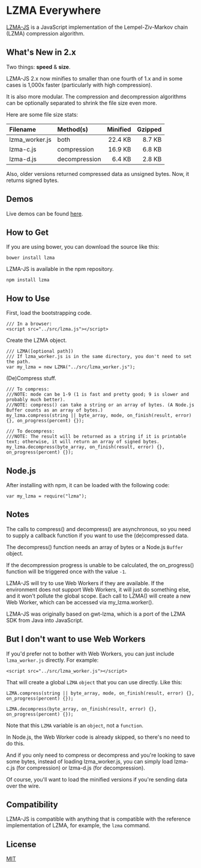 LZMA Everywhere
===

<a href="https://github.com/nmrugg/LZMA-JS">LZMA-JS</a> is a JavaScript implementation of the Lempel-Ziv-Markov chain (LZMA) compression algorithm.


What's New in 2.x
---
Two things: <b>speed</b> & <b>size</b>.

LZMA-JS 2.x now minifies to smaller than one fourth of 1.x and in some cases is 1,000x faster (particularly with high compression).

It is also more modular. The compression and decompression algorithms can be optionally separated to shrink the file size even more.

Here are some file size stats:

|    Filename    |   Method(s)   | Minified | Gzipped |
|:---------------|:--------------|---------:|--------:|
| lzma_worker.js | both          |  22.4 KB |  8.7 KB |
| lzma-c.js      | compression   |  16.9 KB |  6.8 KB |
| lzma-d.js      | decompression |   6.4 KB |  2.8 KB |

Also, older versions returned compressed data as unsigned bytes. Now, it returns signed bytes.

Demos
---

Live demos can be found <a href="http://nmrugg.github.io/LZMA-JS/">here</a>.


How to Get
---

If you are using bower, you can download the source like this:

    bower install lzma

LZMA-JS is available in the npm repository.
    
    npm install lzma


How to Use
---

First, load the bootstrapping code.
    
    /// In a browser:
    <script src="../src/lzma.js"></script>

Create the LZMA object.
    
    /// LZMA([optional path])
    /// If lzma_worker.js is in the same directory, you don't need to set the path.
    var my_lzma = new LZMA("../src/lzma_worker.js");

(De)Compress stuff.

    /// To compress:
    ///NOTE: mode can be 1-9 (1 is fast and pretty good; 9 is slower and probably much better).
    ///NOTE: compress() can take a string or an array of bytes. (A Node.js Buffer counts as an array of bytes.)
    my_lzma.compress(string || byte_array, mode, on_finish(result, error) {}, on_progress(percent) {});
    
    /// To decompress:
    ///NOTE: The result will be returned as a string if it is printable text; otherwise, it will return an array of signed bytes.
    my_lzma.decompress(byte_array, on_finish(result, error) {}, on_progress(percent) {});


Node.js
---

After installing with npm, it can be loaded with the following code:
    
    var my_lzma = require("lzma");


Notes
---

The calls to compress() and decompress() are asynchronous, so you need to supply a callback function if you
want to use the (de)compressed data.

The decompress() function needs an array of bytes or a Node.js <code>Buffer</code> object.

If the decompression progress is unable to be calculated, the on_progress() function will be triggered once with the value <code>-1</code>.

LZMA-JS will try to use Web Workers if they are available.  If the environment does not support Web Workers,
it will just do something else, and it won't pollute the global scope.
Each call to LZMA() will create a new Web Worker, which can be accessed via my_lzma.worker().

LZMA-JS was originally based on gwt-lzma, which is a port of the LZMA SDK from Java into JavaScript.

But I don't want to use Web Workers
---

If you'd prefer not to bother with Web Workers, you can just include <code>lzma_worker.js</code> directly. For example:

    <script src="../src/lzma_worker.js"></script>

That will create a global <code>LZMA</code> <code>object</code> that you can use directly. Like this:

    LZMA.compress(string || byte_array, mode, on_finish(result, error) {}, on_progress(percent) {});
    
    LZMA.decompress(byte_array, on_finish(result, error) {}, on_progress(percent) {});

Note that this <code>LZMA</code> variable is an <code>object</code>, not a <code>function</code>.

In Node.js, the Web Worker code is already skipped, so there's no need to do this.

And if you only need to compress or decompress and you're looking to save some bytes, instead of loading lzma_worker.js,
you can simply load lzma-c.js (for compression) or lzma-d.js (for decompression).

Of course, you'll want to load the minified versions if you're sending data over the wire.


Compatibility
---

LZMA-JS is compatible with anything that is compatible with the reference implementation of LZMA, for example, the <code>lzma</code> command.


License
---
<a href="https://raw.githubusercontent.com/nmrugg/LZMA-JS/master/LICENSE">MIT</a>

